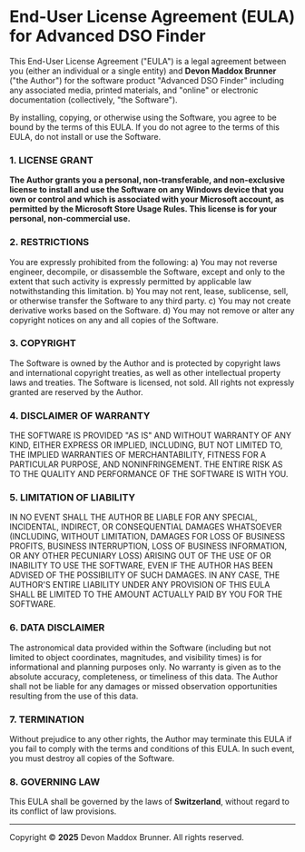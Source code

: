 # End-User License Agreement (EULA) for Advanced DSO Finder

This End-User License Agreement ("EULA") is a legal agreement between you (either an individual or a single entity) and **Devon Maddox Brunner** ("the Author") for the software product "Advanced DSO Finder" including any associated media, printed materials, and "online" or electronic documentation (collectively, "the Software").

By installing, copying, or otherwise using the Software, you agree to be bound by the terms of this EULA. If you do not agree to the terms of this EULA, do not install or use the Software.

### 1. LICENSE GRANT
**The Author grants you a personal, non-transferable, and non-exclusive license to install and use the Software on any Windows device that you own or control and which is associated with your Microsoft account, as permitted by the Microsoft Store Usage Rules. This license is for your personal, non-commercial use.**

### 2. RESTRICTIONS
You are expressly prohibited from the following:
a) You may not reverse engineer, decompile, or disassemble the Software, except and only to the extent that such activity is expressly permitted by applicable law notwithstanding this limitation.
b) You may not rent, lease, sublicense, sell, or otherwise transfer the Software to any third party.
c) You may not create derivative works based on the Software.
d) You may not remove or alter any copyright notices on any and all copies of the Software.

### 3. COPYRIGHT
The Software is owned by the Author and is protected by copyright laws and international copyright treaties, as well as other intellectual property laws and treaties. The Software is licensed, not sold. All rights not expressly granted are reserved by the Author.

### 4. DISCLAIMER OF WARRANTY
THE SOFTWARE IS PROVIDED "AS IS" AND WITHOUT WARRANTY OF ANY KIND, EITHER EXPRESS OR IMPLIED, INCLUDING, BUT NOT LIMITED TO, THE IMPLIED WARRANTIES OF MERCHANTABILITY, FITNESS FOR A PARTICULAR PURPOSE, AND NONINFRINGEMENT. THE ENTIRE RISK AS TO THE QUALITY AND PERFORMANCE OF THE SOFTWARE IS WITH YOU.

### 5. LIMITATION OF LIABILITY
IN NO EVENT SHALL THE AUTHOR BE LIABLE FOR ANY SPECIAL, INCIDENTAL, INDIRECT, OR CONSEQUENTIAL DAMAGES WHATSOEVER (INCLUDING, WITHOUT LIMITATION, DAMAGES FOR LOSS OF BUSINESS PROFITS, BUSINESS INTERRUPTION, LOSS OF BUSINESS INFORMATION, OR ANY OTHER PECUNIARY LOSS) ARISING OUT OF THE USE OF OR INABILITY TO USE THE SOFTWARE, EVEN IF THE AUTHOR HAS BEEN ADVISED OF THE POSSIBILITY OF SUCH DAMAGES. IN ANY CASE, THE AUTHOR'S ENTIRE LIABILITY UNDER ANY PROVISION OF THIS EULA SHALL BE LIMITED TO THE AMOUNT ACTUALLY PAID BY YOU FOR THE SOFTWARE.

### 6. DATA DISCLAIMER
The astronomical data provided within the Software (including but not limited to object coordinates, magnitudes, and visibility times) is for informational and planning purposes only. No warranty is given as to the absolute accuracy, completeness, or timeliness of this data. The Author shall not be liable for any damages or missed observation opportunities resulting from the use of this data.

### 7. TERMINATION
Without prejudice to any other rights, the Author may terminate this EULA if you fail to comply with the terms and conditions of this EULA. In such event, you must destroy all copies of the Software.

### 8. GOVERNING LAW
This EULA shall be governed by the laws of **Switzerland**, without regard to its conflict of law provisions.

---
Copyright © **2025** Devon Maddox Brunner. All rights reserved.
